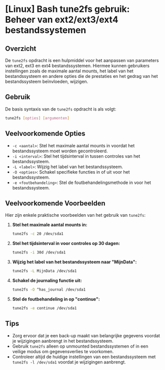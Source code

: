 # [Linux] Bash tune2fs gebruik: Beheer van ext2/ext3/ext4 bestandssystemen

## Overzicht
De `tune2fs` opdracht is een hulpmiddel voor het aanpassen van parameters van ext2, ext3 en ext4 bestandssystemen. Hiermee kunnen gebruikers instellingen zoals de maximale aantal mounts, het label van het bestandssysteem en andere opties die de prestaties en het gedrag van het bestandssysteem beïnvloeden, wijzigen.

## Gebruik
De basis syntaxis van de `tune2fs` opdracht is als volgt:

```bash
tune2fs [opties] [argumenten]
```

## Veelvoorkomende Opties
- `-c <aantal>`: Stel het maximale aantal mounts in voordat het bestandssysteem moet worden gecontroleerd.
- `-i <interval>`: Stel het tijdsinterval in tussen controles van het bestandssysteem.
- `-L <label>`: Wijzig het label van het bestandssysteem.
- `-O <opties>`: Schakel specifieke functies in of uit voor het bestandssysteem.
- `-e <foutbehandeling>`: Stel de foutbehandelingsmethode in voor het bestandssysteem.

## Veelvoorkomende Voorbeelden
Hier zijn enkele praktische voorbeelden van het gebruik van `tune2fs`:

1. **Stel het maximale aantal mounts in:**
   ```bash
   tune2fs -c 20 /dev/sda1
   ```

2. **Stel het tijdsinterval in voor controles op 30 dagen:**
   ```bash
   tune2fs -i 30d /dev/sda1
   ```

3. **Wijzig het label van het bestandssysteem naar "MijnData":**
   ```bash
   tune2fs -L MijnData /dev/sda1
   ```

4. **Schakel de journaling functie uit:**
   ```bash
   tune2fs -O ^has_journal /dev/sda1
   ```

5. **Stel de foutbehandeling in op "continue":**
   ```bash
   tune2fs -e continue /dev/sda1
   ```

## Tips
- Zorg ervoor dat je een back-up maakt van belangrijke gegevens voordat je wijzigingen aanbrengt in het bestandssysteem.
- Gebruik `tune2fs` alleen op unmounted bestandssystemen of in een veilige modus om gegevensverlies te voorkomen.
- Controleer altijd de huidige instellingen van een bestandssysteem met `tune2fs -l /dev/sda1` voordat je wijzigingen aanbrengt.